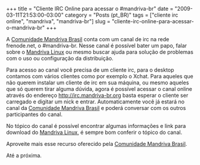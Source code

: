 +++
title = "Cliente IRC Online para acessar o #mandriva-br"
date = "2009-03-11T21:53:00-03:00"
category = "Posts (pt_BR)"
tags = ["cliente irc online", "mandriva", "mandriva-br"]
slug = "cliente-irc-online-para-acessar-o-mandriva-br"
+++

A [Comunidade Mandriva Brasil](http://mandrivabrasil.org) conta com um canal de
irc na rede frenode.net, o #mandriva-br. Nesse canal é possível bater um papo,
falar sobre o [Mandriva Linux](http://mandriva.com) ou mesmo buscar ajuda para
solução de problemas com o uso ou configuração da distribuição.

Para acesso ao canal você precisa de um cliente irc, para o desktop contamos
com vários clientes como por exemplo o Xchat. Para aqueles que não querem
instalar um cliente de irc em sua máquina, ou mesmo aqueles que só querem tirar
alguma dúvida, agora é possível acessar o canal online através do endereço
http://irc.mandriva-br.org basta esperar o cliente ser carregado e digitar um
nick e entrar. Automaticamente você já estará no canal da [Comunidade Mandriva
Brasil](http://mandrivabrasil.org) e poderá conversar com os outros
participantes do canal.

No tópico do canal é possível encontrar algumas informações e link para
download do [Mandriva Linux](http://mandriva.com), é sempre bom conferir o
tópico do canal.

Aproveite mais esse recurso oferecido pela [Comunidade Mandriva
Brasil](http://mandrivabrasil.org).

Até a próxima.
